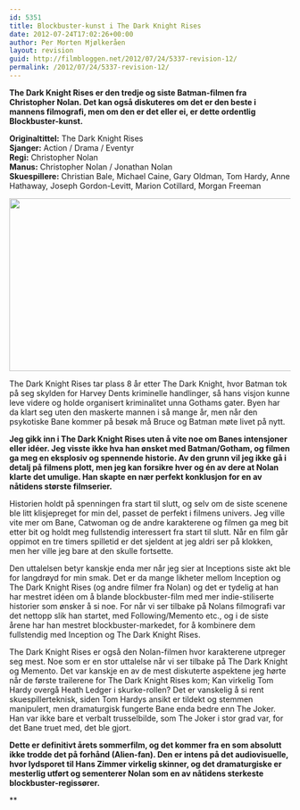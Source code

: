```yaml
---
id: 5351
title: Blockbuster-kunst i The Dark Knight Rises
date: 2012-07-24T17:02:26+00:00
author: Per Morten Mjølkeråen
layout: revision
guid: http://filmbloggen.net/2012/07/24/5337-revision-12/
permalink: /2012/07/24/5337-revision-12/
---
```

**The Dark Knight Rises er den tredje og siste Batman-filmen fra Christopher Nolan. Det kan også diskuteres om det er den beste i mannens filmografi, men om den er det eller ei, er dette ordentlig Blockbuster-kunst.**  
<!--more-->

**Originaltittel:** The Dark Knight Rises  
**Sjanger:** Action / Drama / Eventyr  
**Regi:** Christopher Nolan  
**Manus:** Christopher Nolan / Jonathan Nolan  
**Skuespillere:** Christian Bale, Michael Caine, Gary Oldman, Tom Hardy, Anne Hathaway, Joseph Gordon-Levitt, Marion Cotillard, Morgan Freeman

<a href="http://filmbloggen.net/2012/07/24/blockbuster-kunst-i-the-dark-knight-rises/dark-knight-rises-2/" rel="attachment wp-att-5339"><img class="alignnone size-large wp-image-5339" src="http://filmbloggen.net/wp-content/uploads//2012/07/16-620x310.jpg" alt="" width="620" height="310" /></a>

The Dark Knight Rises tar plass 8 år etter The Dark Knight, hvor Batman tok på seg skylden for Harvey Dents kriminelle handlinger, så hans visjon kunne leve videre og holde organisert kriminalitet unna Gothams gater. Byen har da klart seg uten den maskerte mannen i så mange år, men når den psykotiske Bane kommer på besøk må Bruce og Batman møte livet på nytt.

**Jeg gikk inn i The Dark Knight Rises uten å vite noe om Banes intensjoner eller idéer. Jeg visste ikke hva han ønsket med Batman/Gotham, og filmen ga meg en eksplosiv og spennende historie. Av den grunn vil jeg ikke gå i detalj på filmens plott, men jeg kan forsikre hver og én av dere at Nolan klarte det umulige. Han skapte en nær perfekt konklusjon for en av nåtidens største filmserier.** 

Historien holdt på spenningen fra start til slutt, og selv om de siste scenene ble litt klisjepreget for min del, passet de perfekt i filmens univers. Jeg ville vite mer om Bane, Catwoman og de andre karakterene og filmen ga meg bit etter bit og holdt meg fullstendig interessert fra start til slutt. Når en film går oppimot en tre timers spilletid er det sjeldent at jeg aldri ser på klokken, men her ville jeg bare at den skulle fortsette.

Den uttalelsen betyr kanskje enda mer når jeg sier at Inceptions siste akt ble for langdrøyd for min smak. Det er da mange likheter mellom Inception og The Dark Knight Rises (og andre filmer fra Nolan) og det er tydelig at han har mestret idéen om å blande blockbuster-film med mer indie-stiliserte historier som ønsker å si noe. For når vi ser tilbake på Nolans filmografi var det nettopp slik han startet, med Following/Memento etc., og i de siste årene har han mestret blockbuster-markedet, for å kombinere dem fullstendig med Inception og The Dark Knight Rises.

The Dark Knight Rises er også den Nolan-filmen hvor karakterene utpreger seg mest. Noe som er en stor uttalelse når vi ser tilbake på The Dark Knight og Memento. Det var kanskje en av de mest diskuterte aspektene jeg hørte når de første trailerene for The Dark Knight Rises kom; Kan virkelig Tom Hardy overgå Heath Ledger i skurke-rollen? Det er vanskelig å si rent skuespillerteknisk, siden Tom Hardys ansikt er tildekt og stemmen manipulert, men dramaturgisk fungerte Bane enda bedre enn The Joker. Han var ikke bare et verbalt trusselbilde, som The Joker i stor grad var, for det Bane truet med, det ble gjort.

**Dette er definitivt årets sommerfilm, og det kommer fra en som absolutt ikke trodde det på forhånd (Alien-fan). Den er intens på det audiovisuelle, hvor lydsporet til Hans Zimmer virkelig skinner, og det dramaturgiske er mesterlig utført og sementerer Nolan som en av nåtidens sterkeste blockbuster-regissører.**


** 

<div class="video-shortcode">
</div>

</strong>